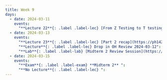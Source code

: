 ```yaml
---
title: Week 9
days:
  - date: 2024-03-11
    events:
      "**Lecture 22**{: .label .label-lec} [From Z Testing to T testing](https://ph142-ucb.github.io/sp24/src/lec/l22-ztot.pdf)([recording](https://bcourses.berkeley.edu/courses/1532521/pages/from-z-to-t)) ":
  - date: 2024-03-13
    events:
      "**Lecture 23**{: .label .label-lec} [Part 2 recap](https://ph142-ucb.github.io/sp24/src/lec/l23-recapv3.pdf)([recording](https://bcourses.berkeley.edu/courses/1532521/pages/mt2-recap)) ":
      "**Lecture**{: .label .label-lec} Drop in OH Review 2024-03-12":
      "**Lab**{: .label .label-lab} [Midterm 2 Review Session](https://docs.google.com/presentation/d/1UaytIF_8nSjMP6QGPLAlgpBhdzZDr5cfXrbNzz2sxt8/edit?usp=sharing) ([Additional Practice Questions](https://ph142-ucb.github.io/sp24/src/additional-mt2-practice.pdf))":
  - date: 2024-03-15
    events:
      "**Exam**{: .label .label-exam} **Midterm 2** ":
      "**No Lecture**{: .label .label-lec} ":
---
```

